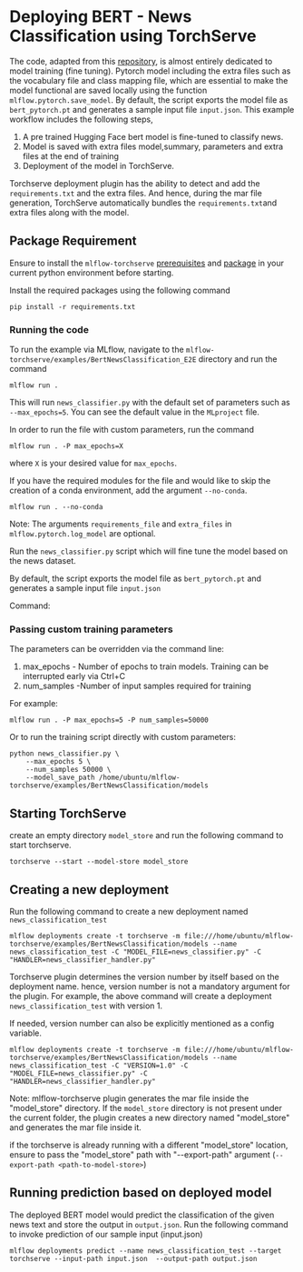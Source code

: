 # Deploying BERT - News Classification using TorchServe

The code, adapted from this [repository](https://github.com/maknotavailable/pytorch-pretrained-BERT/blob/master/pytorch_pretrained_bert/modeling.py),
is almost entirely dedicated to model training (fine tuning). Pytorch model including the extra files such as the vocabulary file and class mapping file, which are essential to make the model functional
are saved locally using the function `mlflow.pytorch.save_model`. By default,  the script exports the model file as `bert_pytorch.pt` and generates a sample input file `input.json`.
This example workflow includes the following steps,
1. A pre trained Hugging Face bert model is fine-tuned to classify news.
2. Model is saved with extra files model,summary, parameters and extra files at the end of training
3. Deployment of the  model in TorchServe.

Torchserve deployment plugin has the ability to detect and add the `requirements.txt` and the extra files. And hence, during the
mar file generation, TorchServe automatically bundles the `requirements.txt`and extra files along with the model.



## Package Requirement

Ensure to install the `mlflow-torchserve` [prerequisites](https://github.com/mlflow/mlflow-torchserve#prerequisites) and 
[package](https://github.com/mlflow/mlflow-torchserve#installation) in your current python environment before starting.

Install the required packages using the following command

`pip install -r requirements.txt`


### Running the code
To run the example via MLflow, navigate to the `mlflow-torchserve/examples/BertNewsClassification_E2E` directory and run the command

```
mlflow run .
```

This will run `news_classifier.py` with the default set of parameters such as  `--max_epochs=5`. You can see the default value in the `MLproject` file.

In order to run the file with custom parameters, run the command

```
mlflow run . -P max_epochs=X
```

where `X` is your desired value for `max_epochs`.

If you have the required modules for the file and would like to skip the creation of a conda environment, add the argument `--no-conda`.

```
mlflow run . --no-conda

```

Note: The arguments `requirements_file` and `extra_files` in `mlflow.pytorch.log_model` are optional.

Run the `news_classifier.py` script which will fine tune the model based on the news dataset.

By default,  the script exports the model file as `bert_pytorch.pt` and generates a sample input file `input.json`

Command:

### Passing custom training parameters

The parameters can be overridden via the command line:

1. max_epochs - Number of epochs to train models. Training can be interrupted early via Ctrl+C
2. num_samples -Number of input samples required for training


For example:
```
mlflow run . -P max_epochs=5 -P num_samples=50000
```

Or to run the training script directly with custom parameters:
```
python news_classifier.py \
    --max_epochs 5 \
    --num_samples 50000 \
    --model_save_path /home/ubuntu/mlflow-torchserve/examples/BertNewsClassification/models
```

## Starting TorchServe

create an empty directory `model_store` and run the following command to start torchserve.

`torchserve --start --model-store model_store`


## Creating a new deployment

Run the following command to create a new deployment named `news_classification_test`

`mlflow deployments create -t torchserve -m file:///home/ubuntu/mlflow-torchserve/examples/BertNewsClassification/models --name news_classification_test -C "MODEL_FILE=news_classifier.py" -C "HANDLER=news_classifier_handler.py"`

Torchserve plugin determines the version number by itself based on the deployment name. hence, version number
is not a mandatory argument for the plugin. For example, the above command will create a deployment `news_classification_test` with version 1.

If needed, version number can also be explicitly mentioned as a config variable.


`mlflow deployments create -t torchserve -m file:///home/ubuntu/mlflow-torchserve/examples/BertNewsClassification/models --name news_classification_test -C "VERSION=1.0" -C "MODEL_FILE=news_classifier.py" -C "HANDLER=news_classifier_handler.py"`

Note:
mlflow-torchserve plugin generates the mar file inside the "model_store" directory. If the `model_store` directory is not present under the current folder, 
the plugin creates a new directory named "model_store" and generates the mar file inside it.

if the torchserve is already running with a different "model_store" location, ensure to pass the "model_store" path with "--export-path" argument (`--export-path <path-to-model-store>`)

## Running prediction based on deployed model

The deployed BERT model would predict the classification of the given news text and store the output in `output.json`. Run the following command to invoke prediction of our sample input (input.json)

`mlflow deployments predict --name news_classification_test --target torchserve --input-path input.json  --output-path output.json`
